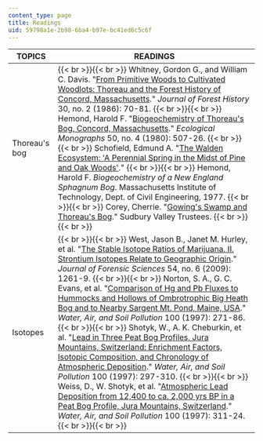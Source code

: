 ```yaml
---
content_type: page
title: Readings
uid: 59798a1e-2b98-6ba4-b97e-bc41ed6c5c6f
---
```


| TOPICS | READINGS |
| --- | --- |
| Thoreau's bog |  {{< br >}}{{< br >}} Whitney, Gordon G., and William C. Davis. "[From Primitive Woods to Cultivated Woodlots: Thoreau and the Forest History of Concord, Massachusetts](http://www.jstor.org/stable/4004930)." _Journal of Forest History_ 30, no. 2 (1986): 70-81. {{< br >}}{{< br >}} Hemond, Harold F. "[Biogeochemistry of Thoreau's Bog, Concord, Massachusetts](http://www.jstor.org/pss/1942655)." _Ecological Monographs_ 50, no. 4 (1980): 507-26. {{< br >}}{{< br >}} Schofield, Edmund A. "[The Walden Ecosystem: 'A Perennial Spring in the Midst of Pine and Oak Woods'](http://thoreaucountry.blogspot.com/)." {{< br >}}{{< br >}} Hemond, Harold F. _Biogeochemistry of a New England Sphagnum Bog_. Massachusetts Institute of Technology, Dept. of Civil Engineering, 1977. {{< br >}}{{< br >}} Corey, Cherrie. "[Gowing's Swamp and Thoreau's Bog](http://www.sudburyvalleytrustees.org/news/gowings-swamp-concord)." Sudbury Valley Trustees. {{< br >}}{{< br >}}  |
| Isotopes |  {{< br >}}{{< br >}} West, Jason B., Janet M. Hurley, et al. "[The Stable Isotope Ratios of Marijuana. II. Strontium Isotopes Relate to Geographic Origin](http://www.ncbi.nlm.nih.gov/pubmed/19804525)." _Journal of Forensic Sciences_ 54, no. 6 (2009): 1261-9. {{< br >}}{{< br >}} Norton, S. A., G. C. Evans, et al. "[Comparison of Hg and Pb Fluxes to Hummocks and Hollows of Ombrotrophic Big Heath Bog and to Nearby Sargent Mt. Pond, Maine, USA](https://link.springer.com/article/10.1023/A:1018380610893)." _Water, Air, and Soil Pollution_ 100 (1997): 271-86. {{< br >}}{{< br >}} Shotyk, W., A. K. Cheburkin, et al. "[Lead in Three Peat Bog Profiles, Jura Mountains, Switzerland: Enrichment Factors, Isotopic Composition, and Chronology of Atmospheric Deposition](https://link.springer.com/article/10.1023/A:1018384711802)." _Water, Air, and Soil Pollution_ 100 (1997): 297-310. {{< br >}}{{< br >}} Weiss, D., W. Shotyk, et al. "[Atmospheric Lead Deposition from 12,400 to ca. 2,000 yrs BP in a Peat Bog Profile, Jura Mountains, Switzerland](https://link.springer.com/article/10.1023/A:1018341029549)." _Water, Air, and Soil Pollution_ 100 (1997): 311-24. {{< br >}}{{< br >}}